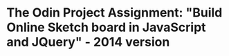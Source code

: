 # The Odin Project Assignment: "Build Online Sketch board in JavaScript and JQuery" - 2014 version

